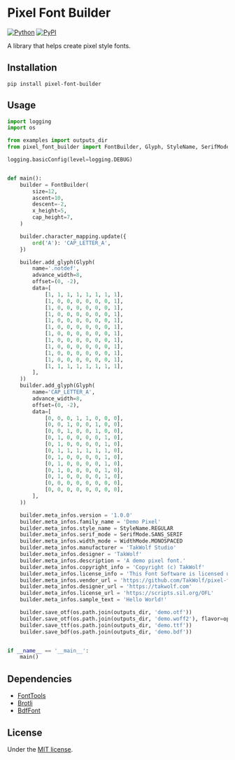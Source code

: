 # Pixel Font Builder

[![Python](https://img.shields.io/badge/python-3.11-brightgreen)](https://www.python.org)
[![PyPI](https://img.shields.io/pypi/v/pixel-font-builder)](https://pypi.org/project/pixel-font-builder/)

A library that helps create pixel style fonts.

## Installation

```shell
pip install pixel-font-builder
```

## Usage

```python
import logging
import os

from examples import outputs_dir
from pixel_font_builder import FontBuilder, Glyph, StyleName, SerifMode, WidthMode, opentype

logging.basicConfig(level=logging.DEBUG)


def main():
    builder = FontBuilder(
        size=12,
        ascent=10,
        descent=-2,
        x_height=5,
        cap_height=7,
    )

    builder.character_mapping.update({
        ord('A'): 'CAP_LETTER_A',
    })

    builder.add_glyph(Glyph(
        name='.notdef',
        advance_width=8,
        offset=(0, -2),
        data=[
            [1, 1, 1, 1, 1, 1, 1, 1],
            [1, 0, 0, 0, 0, 0, 0, 1],
            [1, 0, 0, 0, 0, 0, 0, 1],
            [1, 0, 0, 0, 0, 0, 0, 1],
            [1, 0, 0, 0, 0, 0, 0, 1],
            [1, 0, 0, 0, 0, 0, 0, 1],
            [1, 0, 0, 0, 0, 0, 0, 1],
            [1, 0, 0, 0, 0, 0, 0, 1],
            [1, 0, 0, 0, 0, 0, 0, 1],
            [1, 0, 0, 0, 0, 0, 0, 1],
            [1, 0, 0, 0, 0, 0, 0, 1],
            [1, 1, 1, 1, 1, 1, 1, 1],
        ],
    ))
    builder.add_glyph(Glyph(
        name='CAP_LETTER_A',
        advance_width=8,
        offset=(0, -2),
        data=[
            [0, 0, 0, 1, 1, 0, 0, 0],
            [0, 0, 1, 0, 0, 1, 0, 0],
            [0, 0, 1, 0, 0, 1, 0, 0],
            [0, 1, 0, 0, 0, 0, 1, 0],
            [0, 1, 0, 0, 0, 0, 1, 0],
            [0, 1, 1, 1, 1, 1, 1, 0],
            [0, 1, 0, 0, 0, 0, 1, 0],
            [0, 1, 0, 0, 0, 0, 1, 0],
            [0, 1, 0, 0, 0, 0, 1, 0],
            [0, 1, 0, 0, 0, 0, 1, 0],
            [0, 0, 0, 0, 0, 0, 0, 0],
            [0, 0, 0, 0, 0, 0, 0, 0],
        ],
    ))

    builder.meta_infos.version = '1.0.0'
    builder.meta_infos.family_name = 'Demo Pixel'
    builder.meta_infos.style_name = StyleName.REGULAR
    builder.meta_infos.serif_mode = SerifMode.SANS_SERIF
    builder.meta_infos.width_mode = WidthMode.MONOSPACED
    builder.meta_infos.manufacturer = 'TakWolf Studio'
    builder.meta_infos.designer = 'TakWolf'
    builder.meta_infos.description = 'A demo pixel font.'
    builder.meta_infos.copyright_info = 'Copyright (c) TakWolf'
    builder.meta_infos.license_info = 'This Font Software is licensed under the SIL Open Font License, Version 1.1.'
    builder.meta_infos.vendor_url = 'https://github.com/TakWolf/pixel-font-builder'
    builder.meta_infos.designer_url = 'https://takwolf.com'
    builder.meta_infos.license_url = 'https://scripts.sil.org/OFL'
    builder.meta_infos.sample_text = 'Hello World!'

    builder.save_otf(os.path.join(outputs_dir, 'demo.otf'))
    builder.save_otf(os.path.join(outputs_dir, 'demo.woff2'), flavor=opentype.Flavor.WOFF2)
    builder.save_ttf(os.path.join(outputs_dir, 'demo.ttf'))
    builder.save_bdf(os.path.join(outputs_dir, 'demo.bdf'))


if __name__ == '__main__':
    main()
```

## Dependencies

- [FontTools](https://github.com/fonttools/fonttools)
- [Brotli](https://github.com/google/brotli)
- [BdfFont](https://github.com/TakWolf/bdffont)

## License

Under the [MIT license](LICENSE).
